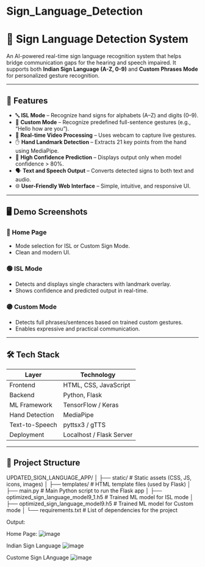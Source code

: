# Sign_Language_Detection
# 🤟 Sign Language Detection System

An AI-powered real-time sign language recognition system that helps bridge communication gaps for the hearing and speech impaired. It supports both **Indian Sign Language (A-Z, 0-9)** and **Custom Phrases Mode** for personalized gesture recognition.

---

## 🚀 Features

- 🔤 **ISL Mode** – Recognize hand signs for alphabets (A–Z) and digits (0–9).
- 💬 **Custom Mode** – Recognize predefined full-sentence gestures (e.g., “Hello how are you”).
- 🎥 **Real-time Video Processing** – Uses webcam to capture live gestures.
- ✋ **Hand Landmark Detection** – Extracts 21 key points from the hand using MediaPipe.
- 🎯 **High Confidence Prediction** – Displays output only when model confidence > 80%.
- 🗣️ **Text and Speech Output** – Converts detected signs to both text and audio.
- 🌐 **User-Friendly Web Interface** – Simple, intuitive, and responsive UI.

---

## 🖥️ Demo Screenshots

### 🔵 Home Page
- Mode selection for ISL or Custom Sign Mode.
- Clean and modern UI.

### 🟢 ISL Mode
- Detects and displays single characters with landmark overlay.
- Shows confidence and predicted output in real-time.

### 🟣 Custom Mode
- Detects full phrases/sentences based on trained custom gestures.
- Enables expressive and practical communication.

---

## 🛠️ Tech Stack

| Layer           | Technology                         |
|----------------|-------------------------------------|
| Frontend       | HTML, CSS, JavaScript               |
| Backend        | Python, Flask                       |
| ML Framework   | TensorFlow / Keras                  |
| Hand Detection | MediaPipe                           |
| Text-to-Speech | pyttsx3 / gTTS                      |
| Deployment     | Localhost / Flask Server            |

---

## 📁 Project Structure

UPDATED_SIGN_LANGUAGE_APP/
│
├── static/                           # Static assets (CSS, JS, icons, images)
│
├── templates/                        # HTML template files (used by Flask)
│
├── main.py                           # Main Python script to run the Flask app
│
├── optimized_sign_language_model9_1.h5    # Trained ML model for ISL mode
│
├── optimized_sign_language_model9.h5      # Trained ML model for Custom mode
│
└── requirements.txt                 # List of dependencies for the project


Output:

Home Page:
![image](https://github.com/user-attachments/assets/4009b584-8083-4cbd-be8f-28e3675954a2)

Indian Sign Language
![image](https://github.com/user-attachments/assets/3c7005cc-4279-44fc-8491-223965d3c16b)

Custome Sign LAnguage
![image](https://github.com/user-attachments/assets/a280e704-d577-4120-a246-e81f6e654aae)




